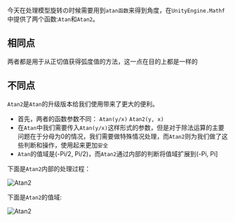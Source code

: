 今天在处理模型旋转の时候需要用到`atan函数`来得到角度，在`UnityEngine.Mathf`中提供了两个函数:`Atan`和`Atan2`。

## 相同点

两者都是用于从正切值获得弧度值的方法，这一点在目的上都是一样的

## 不同点
`Atan2`是`Atan`的升级版本给我们使用带来了更大的便利。

- 首先，两者的函数参数不同： `Atan(y/x)` `Atan2(y, x)`
- 在`Atan`中我们需要传入`Atan(y/x)`这样形式的参数，但是对于除法运算的主要问题在于分母为0的情况，我们需要做特殊情况处理，而`Atan2`则为我们做了这些判断和操作，使用起来更加`安全`
- `Atan`的值域是(-Pi/2, Pi/2)，而`Atan2`通过内部的判断将值域扩展到(-Pi, Pi]

下面是`Atan2`内部的处理过程：

![Atan2](https://wikimedia.org/api/rest_v1/media/math/render/svg/557882c54bbd7d7c712e930208d5327f554da066)

下面是`Atan2`的值域:

![Atan2](https://upload.wikimedia.org/wikipedia/commons/thumb/8/8f/Atan2-discontinuity.svg/640px-Atan2-discontinuity.svg.png)